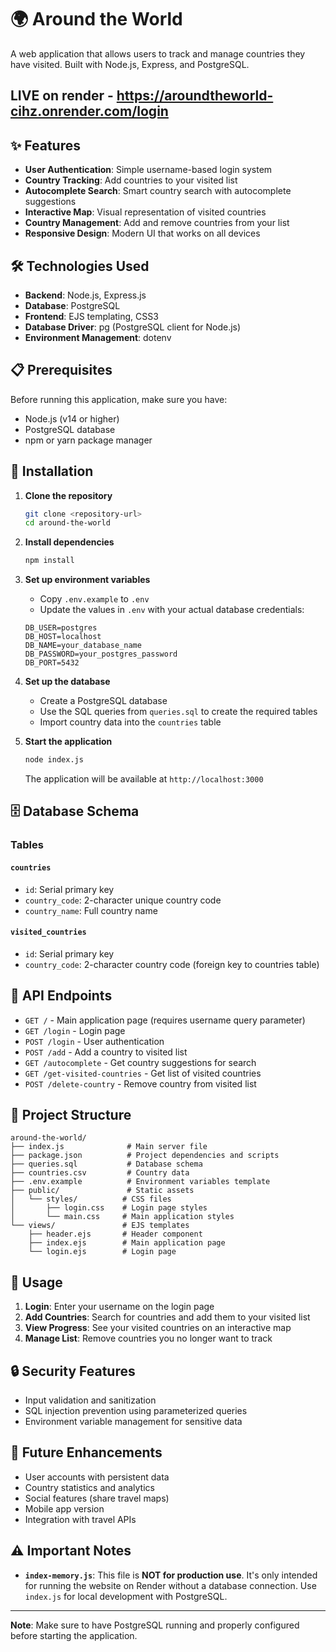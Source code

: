 # 🌍 Around the World

A web application that allows users to track and manage countries they have visited. Built with Node.js, Express, and PostgreSQL.

## LIVE on render -  https://aroundtheworld-cihz.onrender.com/login

## ✨ Features

- **User Authentication**: Simple username-based login system
- **Country Tracking**: Add countries to your visited list
- **Autocomplete Search**: Smart country search with autocomplete suggestions
- **Interactive Map**: Visual representation of visited countries
- **Country Management**: Add and remove countries from your list
- **Responsive Design**: Modern UI that works on all devices

## 🛠️ Technologies Used

- **Backend**: Node.js, Express.js
- **Database**: PostgreSQL
- **Frontend**: EJS templating, CSS3
- **Database Driver**: pg (PostgreSQL client for Node.js)
- **Environment Management**: dotenv

## 📋 Prerequisites

Before running this application, make sure you have:

- Node.js (v14 or higher)
- PostgreSQL database
- npm or yarn package manager

## 🚀 Installation

1. **Clone the repository**
   ```bash
   git clone <repository-url>
   cd around-the-world
   ```

2. **Install dependencies**
   ```bash
   npm install
   ```

3. **Set up environment variables**
   - Copy `.env.example` to `.env`
   - Update the values in `.env` with your actual database credentials:
   ```env
   DB_USER=postgres
   DB_HOST=localhost
   DB_NAME=your_database_name
   DB_PASSWORD=your_postgres_password
   DB_PORT=5432
   ```

4. **Set up the database**
   - Create a PostgreSQL database
   - Use the SQL queries from `queries.sql` to create the required tables
   - Import country data into the `countries` table

5. **Start the application**
   ```bash
   node index.js
   ```

   The application will be available at `http://localhost:3000`

## 🗄️ Database Schema

### Tables

#### `countries`
- `id`: Serial primary key
- `country_code`: 2-character unique country code
- `country_name`: Full country name

#### `visited_countries`
- `id`: Serial primary key
- `country_code`: 2-character country code (foreign key to countries table)

## 🔧 API Endpoints

- `GET /` - Main application page (requires username query parameter)
- `GET /login` - Login page
- `POST /login` - User authentication
- `POST /add` - Add a country to visited list
- `GET /autocomplete` - Get country suggestions for search
- `GET /get-visited-countries` - Get list of visited countries
- `POST /delete-country` - Remove country from visited list

## 📁 Project Structure

```
around-the-world/
├── index.js              # Main server file
├── package.json          # Project dependencies and scripts
├── queries.sql           # Database schema
├── countries.csv         # Country data
├── .env.example          # Environment variables template
├── public/               # Static assets
│   └── styles/          # CSS files
│       ├── login.css    # Login page styles
│       └── main.css     # Main application styles
└── views/               # EJS templates
    ├── header.ejs       # Header component
    ├── index.ejs        # Main application page
    └── login.ejs        # Login page
```

## 🎯 Usage

1. **Login**: Enter your username on the login page
2. **Add Countries**: Search for countries and add them to your visited list
3. **View Progress**: See your visited countries on an interactive map
4. **Manage List**: Remove countries you no longer want to track

## 🔒 Security Features

- Input validation and sanitization
- SQL injection prevention using parameterized queries
- Environment variable management for sensitive data

## 🚧 Future Enhancements

- User accounts with persistent data
- Country statistics and analytics
- Social features (share travel maps)
- Mobile app version
- Integration with travel APIs

## ⚠️ Important Notes

- **`index-memory.js`**: This file is **NOT for production use**. It's only intended for running the website on Render without a database connection. Use `index.js` for local development with PostgreSQL.

---

**Note**: Make sure to have PostgreSQL running and properly configured before starting the application.
